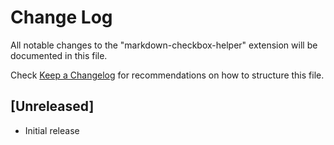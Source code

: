 # Change Log

All notable changes to the "markdown-checkbox-helper" extension will be documented in this file.

Check [Keep a Changelog](http://keepachangelog.com/) for recommendations on how to structure this file.

## [Unreleased]

- Initial release